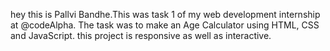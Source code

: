 hey this is Pallvi Bandhe.This was task 1 of my web development internship at @codeAlpha. The task was to make an Age Calculator using HTML, CSS and JavaScript. this project is responsive as well as interactive.
